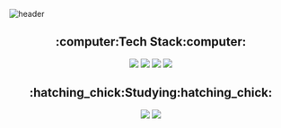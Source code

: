 ![header](https://capsule-render.vercel.app/api?type=waving&color=6bd175&height=300&section=header&text=Welcome&fontAlign=50&fontAlignY=45&desc=Hyunmin200's%20Github&descSize=25&descAlign=70&descAlignY=61&fontSize=120&fontColor=ffffff)
<div align = center>
  <h2>:computer:Tech Stack:computer:</h2>
  <img src="https://img.shields.io/badge/C-A8B9CC.svg?style=for-the-badge&logo=C&logoColor=white">
  <img src="https://img.shields.io/badge/Csharp-239120.svg?style=for-the-badge&logo=Csharp&logoColor=while">
  <img src="https://img.shields.io/badge/C++-00599C.svg?style=for-the-badge&logo=C%2B%2B&logoColor=white">
  <img src="https://img.shields.io/badge/Unity-FFFFFF.svg?style=for-the-badge&logo=Unity&logoColor=black">
  <h2>:hatching_chick:Studying:hatching_chick:</h2>
  <img src="https://img.shields.io/badge/Java-007396?style=for-the-badge&logo=OpenJDK&logoColor=white">
  <img src="https://img.shields.io/badge/Unreal-0E1128.svg?style=for-the-badge&logo=UnrealEngine&logoColor=white">
</div>


